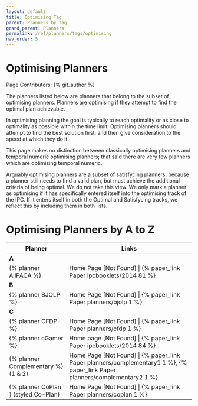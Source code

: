 ```yaml
---
layout: default
title: Optimising Tag
parent: Planners by tag
grand_parent: Planners
permalink: /ref/planners/tags/optimising
nav_order: 5
---
```

# Optimising Planners

Page Contributors: {% git_author %}

The planners listed below are planners that belong to the subset of optimising planners. Planners are optimising if they attempt to find the optimal plan achievable.

In optimising planning the goal is typically to reach optimality or as close to optimality as possible within the time limit. Optimising planners should attempt to find the best solution first, and then give consideration to the speed at which they do it.

This page makes no distinction between classically optimising planners and temporal numeric optimising planners; that said there are very few planners which are optimising temporal numeric.

Arguably optimising planners are a subset of satisfycing planners, because a planner still needs to find a valid plan, but must achieve the additional criteria of being optimal. We do not take this view. We only mark a planner as optimising if it has specifically entered itself into the optimising track of the IPC. If it enters itself in both the Optimal and Satisfycing tracks, we reflect this by including them in both lists.

# Optimising Planners by A to Z

| Planner | Links |
|---------|-------|
| **A**   |       |      
| {% planner AllPACA %} | Home Page [Not Found] \| {% paper_link Paper ipcbooklets/2014 81 %} |
| **B**   |       |
| {% planner BJOLP %} | Home Page [Not Found] \| {% paper_link Paper planners/bjolp 1 %} |
| **C**   |       |
| {% planner CFDP %} | Home Page [Not Found] \| {% paper_link Paper planners/cfdp 1 %} |
| {% planner cGamer %} | Home page [Not Found] \| {% paper_link Paper ipcbooklets/2014 84 %} |
| {% planner Complementary %} (1 & 2) | Home Page [Not Found] \| {% paper_link Paper planners/complementary1 1 %}, {% paper_link Paper planners/complementary2 1 %} |
| {% planner CoPlan } (styled Co-Plan) | Home Page [Not Found] \| {% paper_link Paper planners/coplan 1 %} |
